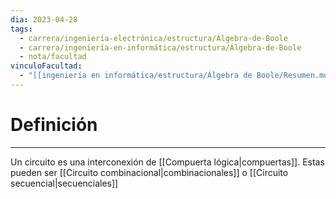 ```yaml
---
dia: 2023-04-28
tags:
  - carrera/ingeniería-electrónica/estructura/Álgebra-de-Boole
  - carrera/ingeniería-en-informática/estructura/Álgebra-de-Boole
  - nota/facultad
vinculoFacultad:
  - "[[ingeniería en informática/estructura/Álgebra de Boole/Resumen.md]]"
---
```

# Definición
---
Un circuito es una interconexión de [[Compuerta lógica|compuertas]]. Estas pueden ser [[Circuito combinacional|combinacionales]] o [[Circuito secuencial|secuenciales]]